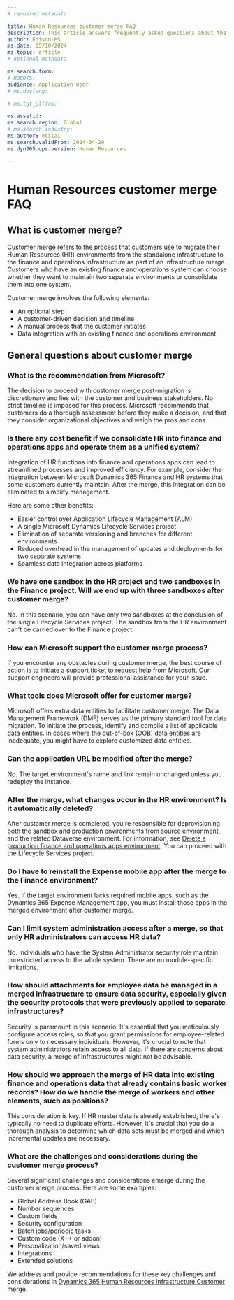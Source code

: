 ```yaml
---
# required metadata

title: Human Resources customer merge FAQ
description: This article answers frequently asked questions about the merge of Microsoft Dynamics 365 Human Resources to the finance and operations merged infrastructure.
author: Edison-MS
ms.date: 05/10/2024
ms.topic: article
# optional metadata

ms.search.form: 
# ROBOTS: 
audience: Application User
# ms.devlang: 

# ms.tgt_pltfrm: 

ms.assetid: 
ms.search.region: Global
# ms.search.industry: 
ms.author: edilai
ms.search.validFrom: 2024-04-29
ms.dyn365.ops.version: Human Resources

---
```

# Human Resources customer merge FAQ

## What is customer merge?

Customer merge refers to the process that customers use to migrate their Human Resources (HR) environments from the standalone infrastructure to the finance and operations infrastructure as part of an infrastructure merge. Customers who have an existing finance and operations system can choose whether they want to maintain two separate environments or consolidate them into one system.

Customer merge involves the following elements:

- An optional step
- A customer-driven decision and timeline
- A manual process that the customer initiates
- Data integration with an existing finance and operations environment

## General questions about customer merge

### What is the recommendation from Microsoft?

The decision to proceed with customer merge post-migration is discretionary and lies with the customer and business stakeholders. No strict timeline is imposed for this process. Microsoft recommends that customers do a thorough assessment before they make a decision, and that they consider organizational objectives and weigh the pros and cons.

### Is there any cost benefit if we consolidate HR into finance and operations apps and operate them as a unified system?

Integration of HR functions into finance and operations apps can lead to streamlined processes and improved efficiency. For example, consider the integration between Microsoft Dynamics 365 Finance and HR systems that some customers currently maintain. After the merge, this integration can be eliminated to simplify management.

Here are some other benefits: 

- Easier control over Application Lifecycle Management (ALM)
- A single Microsoft Dynamics Lifecycle Services project
- Elimination of separate versioning and branches for different environments
- Reduced overhead in the management of updates and deployments for two separate systems
- Seamless data integration across platforms

### We have one sandbox in the HR project and two sandboxes in the Finance project. Will we end up with three sandboxes after customer merge?

No. In this scenario, you can have only two sandboxes at the conclusion of the single Lifecycle Services project. The sandbox from the HR environment can't be carried over to the Finance project.

### How can Microsoft support the customer merge process?

If you encounter any obstacles during customer merge, the best course of action is to initiate a support ticket to request help from Microsoft. Our support engineers will provide professional assistance for your issue.

### What tools does Microsoft offer for customer merge?

Microsoft offers extra data entities to facilitate customer merge. The Data Management Framework (DMF) serves as the primary standard tool for data migration. To initiate the process, identify and compile a list of applicable data entities. In cases where the out-of-box (OOB) data entities are inadequate, you might have to explore customized data entities.

### Can the application URL be modified after the merge?

No. The target environment's name and link remain unchanged unless you redeploy the instance.

### After the merge, what changes occur in the HR environment? Is it automatically deleted?

After customer merge is completed, you're responsible for deprovisioning both the sandbox and production environments from source environment, and the related Dataverse environment. For information, see [Delete a production finance and operations apps environment](../fin-ops-core/dev-itpro/deployment/delete-production-environment.md). You can proceed with the Lifecycle Services project.

### Do I have to reinstall the Expense mobile app after the merge to the Finance environment?

Yes. If the target environment lacks required mobile apps, such as the Dynamics 365 Expense Management app, you must install those apps in the merged environment after customer merge.

### Can I limit system administration access after a merge, so that only HR administrators can access HR data?

No. Individuals who have the System Administrator security role maintain unrestricted access to the whole system. There are no module-specific limitations.

### How should attachments for employee data be managed in a merged infrastructure to ensure data security, especially given the security protocols that were previously applied to separate infrastructures?

Security is paramount in this scenario. It's essential that you meticulously configure access roles, so that you grant permissions for employee-related forms only to necessary individuals. However, it's crucial to note that system administrators retain access to all data. If there are concerns about data security, a merge of infrastructures might not be advisable.

### How should we approach the merge of HR data into existing finance and operations data that already contains basic worker records? How do we handle the merge of workers and other elements, such as positions?

This consideration is key. If HR master data is already established, there's typically no need to duplicate efforts. However, it's crucial that you do a thorough analysis to determine which data sets must be merged and which incremental updates are necessary.

### What are the challenges and considerations during the customer merge process?

Several significant challenges and considerations emerge during the customer merge process. Here are some examples:

- Global Address Book (GAB)
- Number sequences
- Custom fields
- Security configuration
- Batch jobs/periodic tasks
- Custom code (X++ or addon)
- Personalization/saved views
- Integrations
- Extended solutions

We address and provide recommendations for these key challenges and considerations in [Dynamics 365 Human Resources Infrastructure Customer merge](https://community.dynamics.com/blogs/post/?postid=d9decee4-8b06-ef11-9f89-7c1e5216c747).
